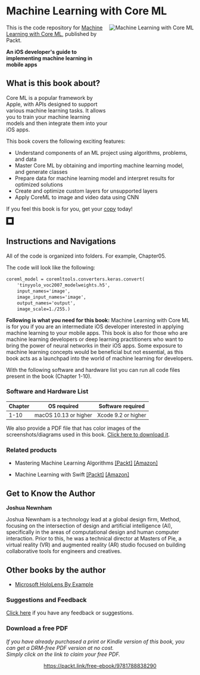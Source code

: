 


# Machine Learning with Core ML

<a href="https://www.packtpub.com/big-data-and-business-intelligence/machine-learning-core-ml?utm_source=github&utm_medium=repository&utm_campaign=9781788838290"><img src="https://www.packtpub.com/sites/default/files/B09544.png" alt="Machine Learning with Core ML" height="256px" align="right"></a>

This is the code repository for [Machine Learning with Core ML](https://www.packtpub.com/big-data-and-business-intelligence/machine-learning-core-ml?utm_source=github&utm_medium=repository&utm_campaign=9781788838290), published by Packt.

**An iOS developer's guide to implementing machine learning in mobile apps**

## What is this book about?

Core ML is a popular framework by Apple, with APIs designed to support various machine learning tasks. It allows you to train your machine learning models and then integrate them into your iOS apps.

This book covers the following exciting features: 
* Understand components of an ML project using algorithms, problems, and data
* Master Core ML by obtaining and importing machine learning model, and generate classes
* Prepare data for machine learning model and interpret results for optimized solutions
* Create and optimize custom layers for unsupported layers
* Apply CoreML to image and video data using CNN

If you feel this book is for you, get your [copy](https://www.amazon.com/dp/1788838297) today!

<a href="https://www.packtpub.com/?utm_source=github&utm_medium=banner&utm_campaign=GitHubBanner"><img src="https://raw.githubusercontent.com/PacktPublishing/GitHub/master/GitHub.png" 
alt="https://www.packtpub.com/" border="5" /></a>


## Instructions and Navigations
All of the code is organized into folders. For example, Chapter05.

The code will look like the following:
```
coreml_model = coremltools.converters.keras.convert(
    'tinyyolo_voc2007_modelweights.h5',
    input_names='image',
    image_input_names='image',
    output_names='output',
    image_scale=1./255.)
```

**Following is what you need for this book:**
Machine Learning with Core ML is for you if you are an intermediate iOS developer interested in applying machine learning to your mobile apps. This book is also for those who are machine learning developers or deep learning practitioners who want to bring the power of neural networks in their iOS apps. Some exposure to machine learning concepts would be beneficial but not essential, as this book acts as a launchpad into the world of machine learning for developers.

With the following software and hardware list you can run all code files present in the book (Chapter 1-10).

### Software and Hardware List

| Chapter  | OS required                   | Software required                        |
| -------- | ------------------------------------| -----------------------------------|
| 1-10        |macOS 10.13 or higher                    |Xcode 9.2 or higher  |


We also provide a PDF file that has color images of the screenshots/diagrams used in this book. [Click here to download it](http://www.packtpub.com/sites/default/files/downloads/MachineLearningwithCoreML_ColorImages.pdf).

### Related products <Paste books from the Other books you may enjoy section>
* Mastering Machine Learning Algorithms [[Packt]](https://www.packtpub.com/big-data-and-business-intelligence/mastering-machine-learning-algorithms?utm_source=github&utm_medium=repository&utm_campaign=9781788621113) [[Amazon]](https://www.amazon.com/dp/1788621115)

* Machine Learning with Swift [[Packt]](https://www.packtpub.com/big-data-and-business-intelligence/machine-learning-swift?utm_source=github&utm_medium=repository&utm_campaign=9781787121515) [[Amazon]](https://www.amazon.com/dp/1787121518)

## Get to Know the Author
**Joshua Newnham**

Joshua Newnham is a technology lead at a global design firm, Method, focusing on the intersection of design and artificial intelligence (AI), specifically in the areas of computational design and human computer interaction. Prior to this, he was a technical director at Masters of Pie, a virtual reality (VR) and augmented reality (AR) studio focused on building collaborative tools for engineers and creatives.



## Other books by the author
* [Microsoft HoloLens By Example](https://www.packtpub.com/web-development/microsoft-hololens-example?utm_source=github&utm_medium=repository&utm_campaign=9781787126268)


### Suggestions and Feedback
[Click here](https://docs.google.com/forms/d/e/1FAIpQLSdy7dATC6QmEL81FIUuymZ0Wy9vH1jHkvpY57OiMeKGqib_Ow/viewform) if you have any feedback or suggestions.
### Download a free PDF

 <i>If you have already purchased a print or Kindle version of this book, you can get a DRM-free PDF version at no cost.<br>Simply click on the link to claim your free PDF.</i>
<p align="center"> <a href="https://packt.link/free-ebook/9781788838290">https://packt.link/free-ebook/9781788838290 </a> </p>